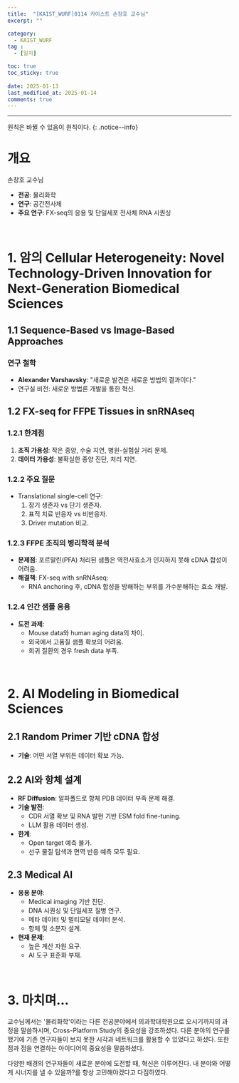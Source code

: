 ```yaml
---
title:  "[KAIST_WURF]0114 카이스트 손창호 교수님" 
excerpt: ""

category:
  - KAIST_WURF
tag :
  - [일지]

toc: true
toc_sticky: true
 
date: 2025-01-13
last_modified_at: 2025-01-14
comments: true
---
```


---
원칙은 바뀔 수 있음이 원칙이다.
{: .notice--info}
# 개요

손창호 교수님

- **전공**: 물리화학
- **연구**: 공간전사체
- **주요 연구**: FX-seq의 응용 및 단일세포 전사체 RNA 시퀀싱

<br>

# 1. 암의 Cellular Heterogeneity: Novel Technology-Driven Innovation for Next-Generation Biomedical Sciences

## 1.1 Sequence-Based vs Image-Based Approaches



### 연구 철학
- **Alexander Varshavsky**: "새로운 발견은 새로운 방법의 결과이다."
- 연구실 비전: 새로운 방법론 개발을 통한 혁신.

## 1.2 FX-seq for FFPE Tissues in snRNAseq

### 1.2.1 한계점
1. **조직 가용성**: 작은 종양, 수술 지연, 병원-실험실 거리 문제.
2. **데이터 가용성**: 불확실한 종양 진단, 처리 지연.

### 1.2.2 주요 질문
- Translational single-cell 연구:
  1. 장기 생존자 vs 단기 생존자.
  2. 표적 치료 반응자 vs 비반응자.
  3. Driver mutation 비교.

### 1.2.3 FFPE 조직의 병리학적 분석
- **문제점**: 포르말린(PFA) 처리된 샘플은 역전사효소가 인지하지 못해 cDNA 합성이 어려움.
- **해결책**: FX-seq with snRNAseq:
  - RNA anchoring 후, cDNA 합성을 방해하는 부위를 가수분해하는 효소 개발.

### 1.2.4 인간 샘플 응용
- **도전 과제**:
  - Mouse data와 human aging data의 차이.
  - 외국에서 고품질 샘플 확보의 어려움.
  - 희귀 질환의 경우 fresh data 부족.

<br>

# 2. AI Modeling in Biomedical Sciences

## 2.1 Random Primer 기반 cDNA 합성
- **기술**: 어떤 서열 부위든 데이터 확보 가능.

## 2.2 AI와 항체 설계
- **RF Diffusion**: 알파폴드로 항체 PDB 데이터 부족 문제 해결.
- **기술 발전**:
  - CDR 서열 확보 및 RNA 발현 기반 ESM fold fine-tuning.
  - LLM 활용 데이터 생성.
- **한계**:
  - Open target 예측 불가.
  - 선구 물질 탐색과 면역 반응 예측 모두 필요.

## 2.3 Medical AI
- **응용 분야**:
  - Medical imaging 기반 진단.
  - DNA 시퀀싱 및 단일세포 질병 연구.
  - 메타 데이터 및 멀티모달 데이터 분석.
  - 항체 및 소분자 설계.
- **현재 문제**:
  - 높은 계산 자원 요구.
  - AI 도구 표준화 부재.

<br>

# 3. 마치며...

교수님께서는 '물리화학'이라는 다른 전공분야에서 의과학대학원으로 오시기까지의 과정을 말씀하시며, Cross-Platform Study의 중요성을 강조하셨다. 다른 분야의 연구를 했기에 기존 연구자들이 보지 못한 시각과 네트워크를 활용할 수 있었다고 하셨다. 또한 점과 점을 연결하는 아이디어의 중요성을 말씀하셨다.

다양한 배경의 연구자들이 새로운 분야에 도전할 때, 혁신은 이루어진다. 내 분야와 어떻게 시너지를 낼 수 있을까?를 항상 고민해야겠다고 다짐하였다. 
